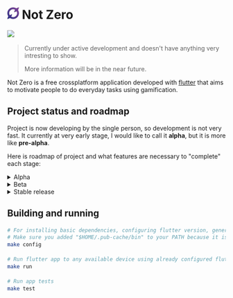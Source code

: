 # <img src="assets/logo-colored.svg" width="27"> **Not Zero**

<a href="./LICENSE.md"><img src="https://img.shields.io/badge/license-GPLv3-blue.svg"></a>

> Currently under active development and doesn't have anything very intresting to show.
>
> More information will be in the near future.

Not Zero is a free crossplatform application developed with [flutter](https://flutter.dev) that aims to motivate people to do everyday tasks using gamification.

## Project status and roadmap

Project is now developing by the single person, so development is not very fast.
It currently at very early stage, I would like to call it **alpha**, but it is more like **pre-alpha**.

Here is roadmap of project and what features are necessary to "complete" each stage:

<details>
<summary> Alpha </summary>

- [x] Stable app's architecture
- [x] Home screen
- [x] Tasks (and local storage for them)
- [x] "About" screen
- [x] Light and dark themes
- [x] App branding (logo, icons, posters)
- [ ] Stable database version
- [ ] Automatic builds and basic packaging `(in progress)`
- [ ] Notes
- [ ] Export and import of app's data
</details>

<details>
<summary> Beta </summary>

- [ ] Animations
- [ ] Advanved stats (weekly, monthly statistics)
- [ ] Release in Google Play
- [ ] Release in F-Droid
- [ ] Combos
- [ ] Habbits
</details>

<details>
<summary> Stable release </summary>

- [ ] Achievements
- [ ] Adaptation for iOS
- [ ] Release in App Store
- [ ] Adaptation of app for desktop
- [ ] Release on Linux
- [ ] Release on Windows
</details>

## Building and running

```bash
# For installing basic dependencies, configuring flutter version, generating neccesary code
# Make sure you added "$HOME/.pub-cache/bin" to your PATH because it is necessary for FVM
make config

# Run flutter app to any available device using already configured flutter version
make run

# Run app tests
make test
```
